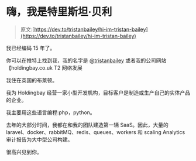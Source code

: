 # 嗨，我是特里斯坦·贝利

> 原文:[https://dev.to/tristanbailey/hi-im-tristan-bailey](https://dev.to/tristanbailey/hi-im-tristan-bailey)

我已经编码 15 年了。

你可以在推特上找到我，我的名字是 [@tristanbailey](https://twitter.com/tristanbailey) 或者我的公司网站【holdingbay.co.uk T2 网络发展

我住在英国的布莱顿。

我为 Holdingbay 经营一家小型开发机构，目标客户是制造或生产自己的实体产品的企业。

我主要用这些语言编程:php，python。

去年的大部分时间，我都在和我的团队建造第一辆 SaaS。因此，大量的 laravel、docker、rabbitMQ、redis、queues、workers 和 scaling Analytics 审计报告为大中型公司构建。

很高兴见到你。
